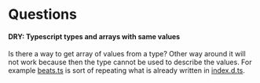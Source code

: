 # Questions

#### DRY: Typescript types and arrays with same values

Is there a way to get array of values from a type? Other way around it will not work because then the type cannot be used to describe the values. For example [beats.ts](https://github.com/visahaarala/jazzchords/blob/main/src/data/beats.ts) is sort of repeating what is already written in [index.d.ts](https://github.com/visahaarala/jazzchords/blob/main/src/%40types/index.d.ts).
